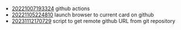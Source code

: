 - [20221007193324](/zet/20221007193324/README.md) github actions
- [20221105224810](/zet/20221105224810/README.md) launch browser to current card on github
- [20231112170729](/zet/20231112170729/README.md) script to get remote github URL from git repository
